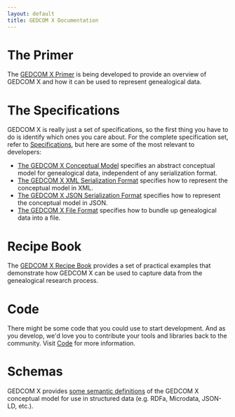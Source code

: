 ```yaml
---
layout: default
title: GEDCOM X Documentation
---
```


# The Primer

The [GEDCOM X Primer](Primer.html) is being developed to provide an overview of GEDCOM X and how it can be used to represent genealogical data.

# The Specifications

GEDCOM X is really just a set of specifications, so the first thing you have to do is identify which ones
you care about. For the complete specification set, refer to [Specifications](Specifications.html), but here are some of
the most relevant to developers:

* [The GEDCOM X Conceptual Model](https://github.com/FamilySearch/gedcomx/blob/master/specifications/conceptual-model-specification.md) specifies an abstract conceptual model for genealogical data, independent of any serialization format.
* [The GEDCOM X XML Serialization Format](https://github.com/FamilySearch/gedcomx/blob/master/specifications/xml-format-specification.md) specifies how to represent the conceptual model in XML.
* [The GEDCOM X JSON Serialization Format](https://github.com/FamilySearch/gedcomx/blob/master/specifications/json-format-specification.md) specifies how to represent the conceptual model in JSON.
* [The GEDCOM X File Format](https://github.com/FamilySearch/gedcomx/blob/master/specifications/file-format-specification.md) specifies how to bundle up genealogical data into a file.

# Recipe Book

The [GEDCOM X Recipe Book](Recipe-Book.html) provides a set of practical examples that demonstrate how GEDCOM X can be used to capture
data from the genealogical research process.

# Code

There might be some code that you could use to start development. And as you develop, we'd love you to contribute your
tools and libraries back to the community. Visit [Code](Code.html) for more information.

# Schemas

GEDCOM X provides [some semantic definitions](schemas.html) of the GEDCOM X conceptual model for use in structured data (e.g. RDFa, Microdata, JSON-LD, etc.).
